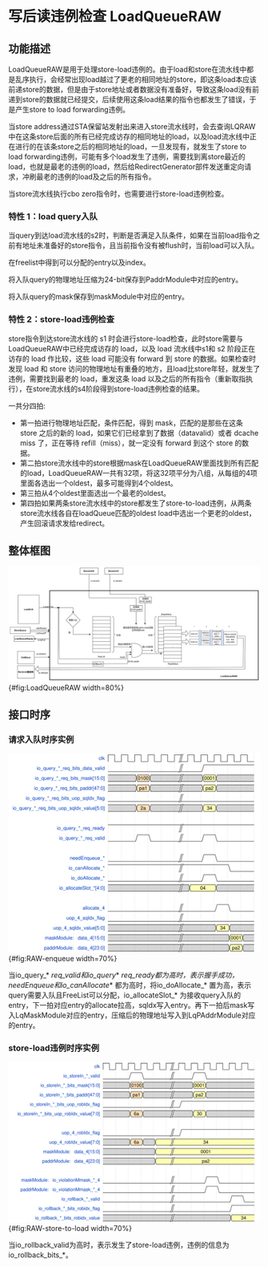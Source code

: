 # 写后读违例检查 LoadQueueRAW

## 功能描述

LoadQueueRAW是用于处理store-load违例的。由于load和store在流水线中都是乱序执行，会经常出现load越过了更老的相同地址的store，即这条load本应该前递store的数据，但是由于store地址或者数据没有准备好，导致这条load没有前递到store的数据就已经提交，后续使用这条load结果的指令也都发生了错误，于是产生store to load forwarding违例。

当store address通过STA保留站发射出来进入store流水线时，会去查询LQRAW中在这条store后面的所有已经完成访存的相同地址的load，以及load流水线中正在进行的在该条store之后的相同地址的load，一旦发现有，就发生了store to load forwarding违例，可能有多个load发生了违例，需要找到离store最近的load，也就是最老的违例的load，然后给RedirectGenerator部件发送重定向请求，冲刷最老的违例的load及之后的所有指令。

当store流水线执行cbo zero指令时，也需要进行store-load违例检查。

### 特性 1：load query入队

当query到达load流水线的s2时，判断是否满足入队条件，如果在当前load指令之前有地址未准备好的store指令，且当前指令没有被flush时，当前load可以入队。

在freelist中得到可以分配的entry以及index。

将入队query的物理地址压缩为24-bit保存到PaddrModule中对应的entry。

将入队query的mask保存到maskModule中对应的entry。

### 特性 2：store-load违例检查

store指令到达store流水线的 s1 时会进行store-load检查，此时store需要与LoadQueueRAW中已经完成访存的 load，以及 load 流水线中s1和 s2 阶段正在访存的 load 作比较，这些 load 可能没有 forward 到 store 的数据。如果检查时发现 load 和 store 访问的物理地址有重叠的地方，且load比store年轻，就发生了违例，需要找到最老的 load，重发这条 load 以及之后的所有指令（重新取指执行），在store流水线的s4阶段得到store-load违例检查的结果。

一共分四拍:

* 第一拍进行物理地址匹配，条件匹配，得到 mask，匹配的是那些在这条 store 之后的新的 load，如果它们已经拿到了数据（datavalid）或者 dcache miss 了，正在等待 refill（miss），就一定没有 forward 到这个 store 的数据。
* 第二拍store流水线中的store根据mask在LoadQueueRAW里面找到所有匹配的load，LoadQueueRAW一共有32项，将这32项平分为八组，从每组的4项里面各选出一个oldest，最多可能得到4个oldest。
* 第三拍从4个oldest里面选出一个最老的oldest。
* 第四拍如果两条store流水线中的store都发生了store-to-load违例，从两条store流水线各自在loadQueue匹配的oldest load中选出一个更老的oldest，产生回滚请求发给redirect。

## 整体框图
<!-- 请使用 svg -->
![LoadQueueRAW整体框图](./figure/LoadQueueRAW.svg){#fig:LoadQueueRAW width=80%}

## 接口时序

### 请求入队时序实例

![请求入队时序](./figure/LoadQueueRAW-enqueue.svg){#fig:RAW-enqueue width=70%}

当io_query_* _req_valid和io_query_* _req_ready都为高时，表示握手成功，needEnqueue和io_canAllocate_* 都为高时，将io_doAllocate_* 置为高，表示query需要入队且FreeList可以分配，io_allocateSlot_* 为接收query入队的entry，下一拍对应entry的allocate拉高，sqIdx写入entry。再下一拍后mask写入LqMaskModule对应的entry，压缩后的物理地址写入到LqPAddrModule对应的entry。

### store-load违例时序实例

![store-load违例检查时序](./figure/LoadQueueRAW-store-to-load.svg){#fig:RAW-store-to-load width=70%}

当io_rollback_valid为高时，表示发生了store-load违例，违例的信息为io_rollback_bits_*。